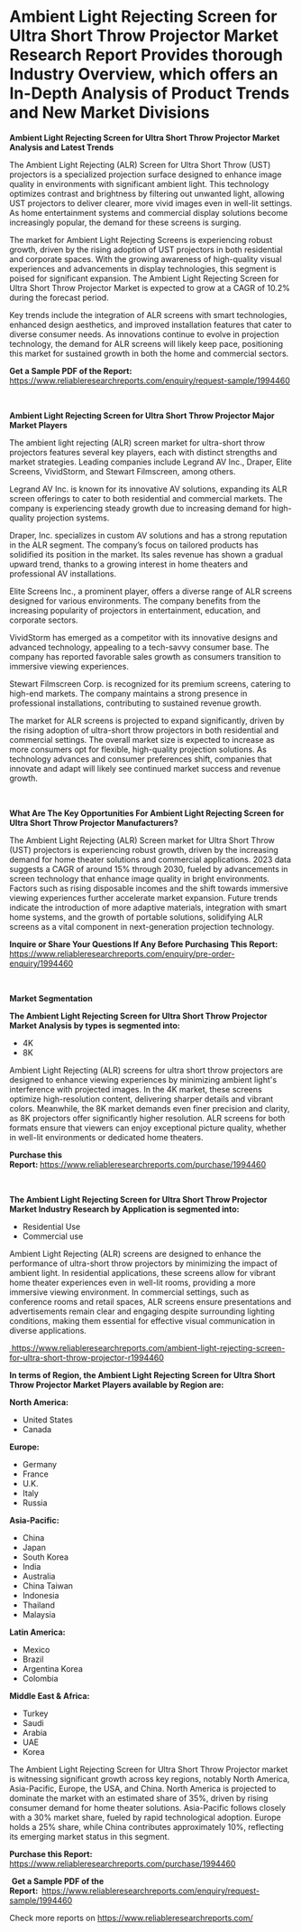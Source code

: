 <p><h1>Ambient Light Rejecting Screen for Ultra Short Throw Projector Market Research Report Provides thorough Industry Overview, which offers an In-Depth Analysis of Product Trends and New Market Divisions</h1></p><p><strong>Ambient Light Rejecting Screen for Ultra Short Throw Projector Market Analysis and Latest Trends</strong></p>
<p><p>The Ambient Light Rejecting (ALR) Screen for Ultra Short Throw (UST) projectors is a specialized projection surface designed to enhance image quality in environments with significant ambient light. This technology optimizes contrast and brightness by filtering out unwanted light, allowing UST projectors to deliver clearer, more vivid images even in well-lit settings. As home entertainment systems and commercial display solutions become increasingly popular, the demand for these screens is surging.</p><p>The market for Ambient Light Rejecting Screens is experiencing robust growth, driven by the rising adoption of UST projectors in both residential and corporate spaces. With the growing awareness of high-quality visual experiences and advancements in display technologies, this segment is poised for significant expansion. The Ambient Light Rejecting Screen for Ultra Short Throw Projector Market is expected to grow at a CAGR of 10.2% during the forecast period. </p><p>Key trends include the integration of ALR screens with smart technologies, enhanced design aesthetics, and improved installation features that cater to diverse consumer needs. As innovations continue to evolve in projection technology, the demand for ALR screens will likely keep pace, positioning this market for sustained growth in both the home and commercial sectors.</p></p>
<p><strong>Get a Sample PDF of the Report:&nbsp;</strong> <a href="https://www.reliableresearchreports.com/enquiry/request-sample/1994460?utm_campaign=2208&utm_medium=2&utm_source=Github&utm_content=ia&utm_term=06042025&utm_id=ambient-light-rejecting-screen-for-ultra-short-throw-projector">https://www.reliableresearchreports.com/enquiry/request-sample/1994460</a></p>
<p>&nbsp;</p>
<p><strong>Ambient Light Rejecting Screen for Ultra Short Throw Projector Major Market Players</strong></p>
<p><p>The ambient light rejecting (ALR) screen market for ultra-short throw projectors features several key players, each with distinct strengths and market strategies. Leading companies include Legrand AV Inc., Draper, Elite Screens, VividStorm, and Stewart Filmscreen, among others.</p><p>Legrand AV Inc. is known for its innovative AV solutions, expanding its ALR screen offerings to cater to both residential and commercial markets. The company is experiencing steady growth due to increasing demand for high-quality projection systems.</p><p>Draper, Inc. specializes in custom AV solutions and has a strong reputation in the ALR segment. The company’s focus on tailored products has solidified its position in the market. Its sales revenue has shown a gradual upward trend, thanks to a growing interest in home theaters and professional AV installations.</p><p>Elite Screens Inc., a prominent player, offers a diverse range of ALR screens designed for various environments. The company benefits from the increasing popularity of projectors in entertainment, education, and corporate sectors.</p><p>VividStorm has emerged as a competitor with its innovative designs and advanced technology, appealing to a tech-savvy consumer base. The company has reported favorable sales growth as consumers transition to immersive viewing experiences.</p><p>Stewart Filmscreen Corp. is recognized for its premium screens, catering to high-end markets. The company maintains a strong presence in professional installations, contributing to sustained revenue growth.</p><p>The market for ALR screens is projected to expand significantly, driven by the rising adoption of ultra-short throw projectors in both residential and commercial settings. The overall market size is expected to increase as more consumers opt for flexible, high-quality projection solutions. As technology advances and consumer preferences shift, companies that innovate and adapt will likely see continued market success and revenue growth.</p></p>
<p>&nbsp;</p>
<p><strong>What Are The Key Opportunities For Ambient Light Rejecting Screen for Ultra Short Throw Projector Manufacturers?</strong></p>
<p><p>The Ambient Light Rejecting (ALR) Screen market for Ultra Short Throw (UST) projectors is experiencing robust growth, driven by the increasing demand for home theater solutions and commercial applications. 2023 data suggests a CAGR of around 15% through 2030, fueled by advancements in screen technology that enhance image quality in bright environments. Factors such as rising disposable incomes and the shift towards immersive viewing experiences further accelerate market expansion. Future trends indicate the introduction of more adaptive materials, integration with smart home systems, and the growth of portable solutions, solidifying ALR screens as a vital component in next-generation projection technology.</p></p>
<p><strong>Inquire or Share Your Questions If Any Before Purchasing This Report:</strong> <a href="https://www.reliableresearchreports.com/enquiry/pre-order-enquiry/1994460?utm_campaign=2208&utm_medium=2&utm_source=Github&utm_content=ia&utm_term=06042025&utm_id=ambient-light-rejecting-screen-for-ultra-short-throw-projector">https://www.reliableresearchreports.com/enquiry/pre-order-enquiry/1994460</a></p>
<p>&nbsp;</p>
<p><strong>Market Segmentation</strong></p>
<p><strong>The Ambient Light Rejecting Screen for Ultra Short Throw Projector Market Analysis by types is segmented into:</strong></p>
<p><ul><li>4K</li><li>8K</li></ul></p>
<p><p>Ambient Light Rejecting (ALR) screens for ultra short throw projectors are designed to enhance viewing experiences by minimizing ambient light's interference with projected images. In the 4K market, these screens optimize high-resolution content, delivering sharper details and vibrant colors. Meanwhile, the 8K market demands even finer precision and clarity, as 8K projectors offer significantly higher resolution. ALR screens for both formats ensure that viewers can enjoy exceptional picture quality, whether in well-lit environments or dedicated home theaters.</p></p>
<p><strong>Purchase this Report:&nbsp;</strong><a href="https://www.reliableresearchreports.com/purchase/1994460?utm_campaign=2208&utm_medium=2&utm_source=Github&utm_content=ia&utm_term=06042025&utm_id=ambient-light-rejecting-screen-for-ultra-short-throw-projector">https://www.reliableresearchreports.com/purchase/1994460</a></p>
<p>&nbsp;</p>
<p><strong>The Ambient Light Rejecting Screen for Ultra Short Throw Projector Market Industry Research by Application is segmented into:</strong></p>
<p><ul><li>Residential Use</li><li>Commercial use</li></ul></p>
<p><p>Ambient Light Rejecting (ALR) screens are designed to enhance the performance of ultra-short throw projectors by minimizing the impact of ambient light. In residential applications, these screens allow for vibrant home theater experiences even in well-lit rooms, providing a more immersive viewing environment. In commercial settings, such as conference rooms and retail spaces, ALR screens ensure presentations and advertisements remain clear and engaging despite surrounding lighting conditions, making them essential for effective visual communication in diverse applications.</p></p>
<p><a href="https://www.reliableresearchreports.com/ambient-light-rejecting-screen-for-ultra-short-throw-projector-r1994460?utm_campaign=2208&utm_medium=2&utm_source=Github&utm_content=ia&utm_term=06042025&utm_id=ambient-light-rejecting-screen-for-ultra-short-throw-projector">&nbsp;https://www.reliableresearchreports.com/ambient-light-rejecting-screen-for-ultra-short-throw-projector-r1994460</a></p>
<p><strong>In terms of Region, the Ambient Light Rejecting Screen for Ultra Short Throw Projector Market Players available by Region are:</strong></p>
<p>
    <p> <strong> North America: </strong>
        <ul>
            <li>United States</li>
            <li>Canada</li>
        </ul>
        </p> 
    <p> <strong> Europe: </strong>
        <ul>
            <li>Germany</li>
            <li>France</li>
            <li>U.K.</li>
            <li>Italy</li>
            <li>Russia</li>
        </ul>
        </p> 
    <p> <strong> Asia-Pacific: </strong>
        <ul>
            <li>China</li>
            <li>Japan</li>
            <li>South Korea</li>
            <li>India</li>
            <li>Australia</li>
            <li>China Taiwan</li>
            <li>Indonesia</li>
            <li>Thailand</li>
            <li>Malaysia</li>
        </ul>
        </p> 
    <p> <strong> Latin America: </strong>
        <ul>
            <li>Mexico</li>
            <li>Brazil</li>
            <li>Argentina Korea</li>
            <li>Colombia</li>
        </ul>
        </p> 
    <p> <strong> Middle East & Africa: </strong>
        <ul>
            <li>Turkey</li>
            <li>Saudi</li>
            <li>Arabia</li>
            <li>UAE</li>
            <li>Korea</li>
        </ul>
    </p>
    </p>
<p><p>The Ambient Light Rejecting Screen for Ultra Short Throw Projector market is witnessing significant growth across key regions, notably North America, Asia-Pacific, Europe, the USA, and China. North America is projected to dominate the market with an estimated share of 35%, driven by rising consumer demand for home theater solutions. Asia-Pacific follows closely with a 30% market share, fueled by rapid technological adoption. Europe holds a 25% share, while China contributes approximately 10%, reflecting its emerging market status in this segment.</p></p>
<p><strong>Purchase this Report: </strong><a href="https://www.reliableresearchreports.com/purchase/1994460?utm_campaign=2208&utm_medium=2&utm_source=Github&utm_content=ia&utm_term=06042025&utm_id=ambient-light-rejecting-screen-for-ultra-short-throw-projector">https://www.reliableresearchreports.com/purchase/1994460</a></p>
<p>&nbsp;<strong>Get a Sample PDF of the Report:&nbsp;&nbsp;</strong><a href="https://www.reliableresearchreports.com/enquiry/request-sample/1994460?utm_campaign=2208&utm_medium=2&utm_source=Github&utm_content=ia&utm_term=06042025&utm_id=ambient-light-rejecting-screen-for-ultra-short-throw-projector">https://www.reliableresearchreports.com/enquiry/request-sample/1994460</a></p>
<p><strong></strong></p>
<p>Check more reports on <a href="https://www.reliableresearchreports.com/?utm_campaign=2208&utm_medium=2&utm_source=Github&utm_content=ia&utm_term=06042025&utm_id=ambient-light-rejecting-screen-for-ultra-short-throw-projector">https://www.reliableresearchreports.com/</a></p>